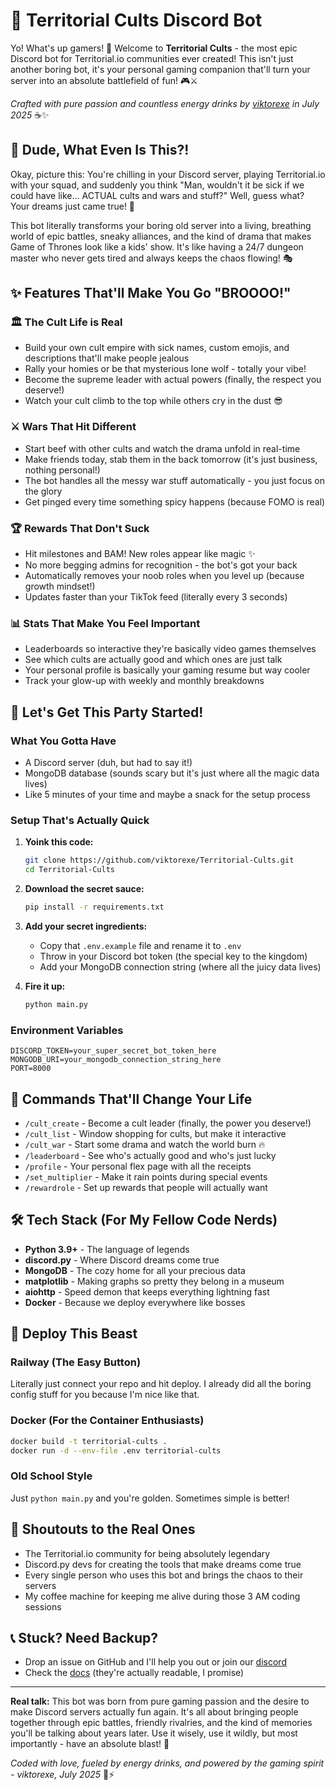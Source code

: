 # 🏰 Territorial Cults Discord Bot

Yo! What's up gamers! 👋 Welcome to **Territorial Cults** - the most epic Discord bot for Territorial.io communities ever created! This isn't just another boring bot, it's your personal gaming companion that'll turn your server into an absolute battlefield of fun! 🎮⚔️

*Crafted with pure passion and countless energy drinks by [viktorexe](https://github.com/viktorexe) in July 2025* ☕✨

## 🌟 Dude, What Even Is This?!

Okay, picture this: You're chilling in your Discord server, playing Territorial.io with your squad, and suddenly you think "Man, wouldn't it be sick if we could have like... ACTUAL cults and wars and stuff?" Well, guess what? Your dreams just came true! 🤯

This bot literally transforms your boring old server into a living, breathing world of epic battles, sneaky alliances, and the kind of drama that makes Game of Thrones look like a kids' show. It's like having a 24/7 dungeon master who never gets tired and always keeps the chaos flowing! 🎭

## ✨ Features That'll Make You Go "BROOOO!"

### 🏛️ **The Cult Life is Real**
- Build your own cult empire with sick names, custom emojis, and descriptions that'll make people jealous
- Rally your homies or be that mysterious lone wolf - totally your vibe!
- Become the supreme leader with actual powers (finally, the respect you deserve!)
- Watch your cult climb to the top while others cry in the dust 😎

### ⚔️ **Wars That Hit Different**
- Start beef with other cults and watch the drama unfold in real-time
- Make friends today, stab them in the back tomorrow (it's just business, nothing personal!)
- The bot handles all the messy war stuff automatically - you just focus on the glory
- Get pinged every time something spicy happens (because FOMO is real)

### 🏆 **Rewards That Don't Suck**
- Hit milestones and BAM! New roles appear like magic ✨
- No more begging admins for recognition - the bot's got your back
- Automatically removes your noob roles when you level up (because growth mindset!)
- Updates faster than your TikTok feed (literally every 3 seconds)

### 📊 **Stats That Make You Feel Important**
- Leaderboards so interactive they're basically video games themselves
- See which cults are actually good and which ones are just talk
- Your personal profile is basically your gaming resume but way cooler
- Track your glow-up with weekly and monthly breakdowns

## 🚀 Let's Get This Party Started!

### What You Gotta Have
- A Discord server (duh, but had to say it!)
- MongoDB database (sounds scary but it's just where all the magic data lives)
- Like 5 minutes of your time and maybe a snack for the setup process

### Setup That's Actually Quick
1. **Yoink this code:**
   ```bash
   git clone https://github.com/viktorexe/Territorial-Cults.git
   cd Territorial-Cults
   ```

2. **Download the secret sauce:**
   ```bash
   pip install -r requirements.txt
   ```

3. **Add your secret ingredients:**
   - Copy that `.env.example` file and rename it to `.env`
   - Throw in your Discord bot token (the special key to the kingdom)
   - Add your MongoDB connection string (where all the juicy data lives)

4. **Fire it up:**
   ```bash
   python main.py
   ```

### Environment Variables
```env
DISCORD_TOKEN=your_super_secret_bot_token_here
MONGODB_URI=your_mongodb_connection_string_here
PORT=8000
```

## 🎯 Commands That'll Change Your Life

- `/cult_create` - Become a cult leader (finally, the power you deserve!)
- `/cult_list` - Window shopping for cults, but make it interactive
- `/cult_war` - Start some drama and watch the world burn 🔥
- `/leaderboard` - See who's actually good and who's just lucky
- `/profile` - Your personal flex page with all the receipts
- `/set_multiplier` - Make it rain points during special events
- `/rewardrole` - Set up rewards that people will actually want

## 🛠️ Tech Stack (For My Fellow Code Nerds)

- **Python 3.9+** - The language of legends
- **discord.py** - Where Discord dreams come true
- **MongoDB** - The cozy home for all your precious data
- **matplotlib** - Making graphs so pretty they belong in a museum
- **aiohttp** - Speed demon that keeps everything lightning fast
- **Docker** - Because we deploy everywhere like bosses

## 🚢 Deploy This Beast

### Railway (The Easy Button)
Literally just connect your repo and hit deploy. I already did all the boring config stuff for you because I'm nice like that.

### Docker (For the Container Enthusiasts)
```bash
docker build -t territorial-cults .
docker run -d --env-file .env territorial-cults
```

### Old School Style
Just `python main.py` and you're golden. Sometimes simple is better!

## 🙏 Shoutouts to the Real Ones

- The Territorial.io community for being absolutely legendary
- Discord.py devs for creating the tools that make dreams come true
- Every single person who uses this bot and brings the chaos to their servers
- My coffee machine for keeping me alive during those 3 AM coding sessions

## 📞 Stuck? Need Backup?

- Drop an issue on GitHub and I'll help you out or join our [discord](https://discord.gg/HvF5QnqtHN) 
- Check the [docs](https://territorialcults.vercel.app) (they're actually readable, I promise)

---

**Real talk:** This bot was born from pure gaming passion and the desire to make Discord servers actually fun again. It's all about bringing people together through epic battles, friendly rivalries, and the kind of memories you'll be talking about years later. Use it wisely, use it wildly, but most importantly - have an absolute blast! 🎉

*Coded with love, fueled by energy drinks, and powered by the gaming spirit - viktorexe, July 2025* 🚀⚡